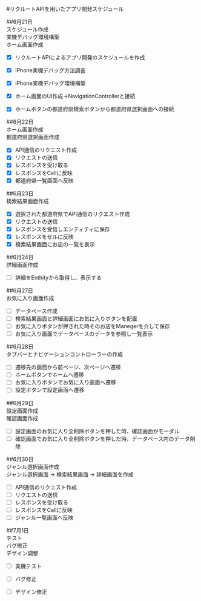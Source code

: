 #リクルートAPIを用いたアプリ開発スケジュール  
  
##6月21日  
スケジュール作成  
実機デバッグ環境構築  
ホーム画面作成  
  

- [x] リクルートAPIによるアプリ開発のスケジュールを作成  
- [x] iPhone実機デバッグ方法調査  
- [x] iPhone実機デバッグ環境構築  
- [x] ホーム画面のUI作成→NavigationControllerと接続  
- [x] ホームボタンの都道府県検索ボタンから都道府県選択画面への接続  
  
  
##6月22日  
ホーム画面作成  
都道府県選択画面作成   
  
- [x] API通信のリクエスト作成 
- [x] リクエストの送信
- [x] レスポンスを受け取る  
- [x] レスポンスをCellに反映  
- [x] 都道府県一覧画面へ反映  
  
##6月23日  
検索結果画面作成  
  
- [x] 選択された都道府県でAPI通信のリクエスト作成  
- [x] リクエストの送信  
- [x] レスポンスを受信しエンティティに保存  
- [x] レスポンスをセルに反映  
- [x] 検索結果画面にお店の一覧を表示  
  
##6月24日  
詳細画面作成  

- [ ] 詳細をEnthityから取得し、表示する  
  
##6月27日  
お気に入り画面作成  
  
- [ ] データベース作成  
- [ ] 検索結果画面と詳細画面にお気に入りボタンを配置  
- [ ] お気に入りボタンが押された時そのお店をManegerを介して保存  
- [ ] お気に入り画面でデータベースのデータを参照し一覧表示  
  
##6月28日  
タブバーとナビゲーションコントローラーの作成  
  
- [ ] 遷移先の画面から前ページ、次ページへ遷移  
- [ ] ホームボタンでホームへ遷移  
- [ ] お気に入りボタンでお気に入り画面へ遷移  
- [ ] 設定ボタンで設定画面へ遷移  
  
##6月29日  
設定画面作成  
確認画面作成  
  
- [ ] 設定画面のお気に入り全削除ボタンを押した時、確認画面がモーダル  
- [ ] 確認画面でお気に入り全削除ボタンを押しだ時、データベース内のデータ削除  
  
##6月30日  
ジャンル選択画面作成  
ジャンル選択画面 → 検索結果画面 → 詳細画面を作成  
  
- [ ] API通信のリクエスト作成 
- [ ] リクエストの送信
- [ ] レスポンスを受け取る  
- [ ] レスポンスをCellに反映  
- [ ] ジャンル一覧画面へ反映  
  
##7月1日  
テスト  
バグ修正  
デザイン調整  
  
- [ ] 実機テスト  
- [ ] バグ修正  
- [ ] デザイン修正




